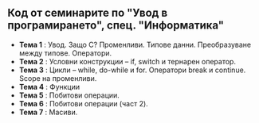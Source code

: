 ## Код от семинарите по "Увод в програмирането", спец. "Информатика" ##

- **Тема 1** : Увод. Защо C? Променливи. Типове данни. Преобразуване между типове. Оператори.  
- **Тема 2** : Условни конструкции – if, switch и тернарен оператор.  
- **Тема 3** : Цикли – while, do-while и for. Оператори break и continue. Scope на променливи.  
- **Тема 4** : Функции
- **Тема 5** : Побитови операции.
- **Тема 6** : Побитови операции (част 2).
- **Тема 7** : Масиви.
